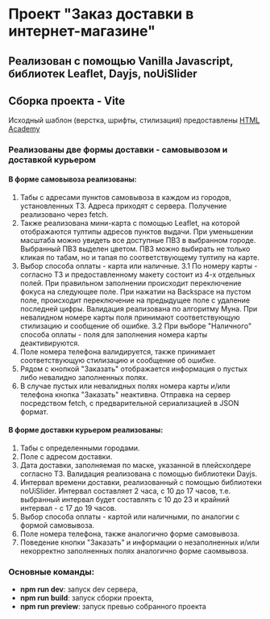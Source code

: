 # Проект "Заказ доставки в интернет-магазине"


## Реализован с помощью Vanilla Javascript, библиотек Leaflet, Dayjs, noUiSlider
## Сборка проекта - **Vite**

Исходный шаблон (верстка, шрифты, стилизация) предоставлены [HTML Academy](https://htmlacademy.ru/projects?_ga=2.169289257.948206913.1672570638-2106917507.1636362028)

### Реализованы две формы доставки - самовывозом и доставкой курьером

#### В форме самовывоза реализованы:
1. Табы с адресами пунктов самовывоза в каждом из городов, установленных ТЗ. Адреса приходят с сервера. Получение реализовано через fetch.
2. Также реализована мини-карта с помощью Leaflet, на которой отображаются тултипы адресов пунктов выдачи. При уменьшении масштаба можно увидеть все доступные ПВЗ в выбранном городе. Выбранный ПВЗ выделен цветом. ПВЗ можно выбирать не только кликая по табам, но и тапая по соответствующему тултипу на карте.
3. Выбор способа оплаты - карта или наличные.
3.1 По номеру карты - согласно ТЗ и предоставленному макету состоит из 4-х отдельных полей. При правильном заполнении происходит переключение фокуса на следующее поле. При нажатии на Backspace на пустом поле, происходит переключение на предыдущее поле с удаление последней цифры. Валидация реализована по алгоритму Муна. При невалидном номере карты поля принимают соответствующую стилизацию и сообщение об ошибке.
3.2 При выборе "Наличного" способа оплаты - поля для заполнения номера карты деактивируются.
4. Поле номера телефона валидируется, также принимает соответствующую стилизацию и сообщение об ошибке.
5. Рядом с кнопкой "Заказать" отображается информация о пустых либо невалидно заполненных полях.
6. В случае пустых или невалидных полях номера карты и/или телефона кнопка "Заказать" неактивна. Отправка на сервер посредством fetch, с предварительной сериализацией в JSON формат.

#### В форме доставки курьером реализованы:
1. Табы с определенными городами.
2. Поле с адресом доставки.
3. Дата доставки, заполняемая по маске, указанной в плейсхолдере согласно ТЗ. Валидация реализована с помощью библиотеки Dayjs.
4. Интервал времени доставки, реализованный с помощью библиотеки noUiSlider. Интервал составляет 2 часа, с 10 до 17 часов, т.е. выбранный интервал будет составлять с 10 до 23 и крайний интервал - с 17 до 19 часов.
5. Выбор способа оплаты - картой или наличными, по аналогии с формой самовывоза.
6. Поле номера телефона, также аналогично форме самовывоза.
7. Поведение кнопки "Заказать" и информации о незаполненных и/или некорректно заполненных полях аналогично форме саомвывоза.

### Основные команды:
- **npm run dev**: запуск dev сервера,
- **npm run build**: запуск сборки проекта,
- **npm run preview**: запуск превью собранного проекта
